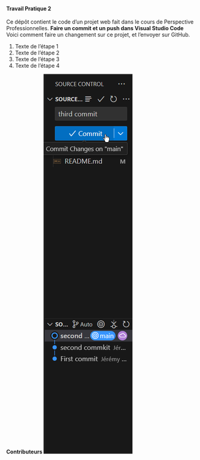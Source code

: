 #### Travail Pratique 2
Ce dépôt contient le code d’un projet web fait dans le cours de Perspective Professionnelles.
**Faire un commit et un push dans Visual Studio Code**
Voici comment faire un changement sur ce projet, et l’envoyer sur GitHub.
1. Texte de l’étape 1
2. Texte de l’étape 2
3. Texte de l’étape 3
4. Texte de l’étape 4
 
 **Contributeurs**
 ![Example of Commit](img/screenshot1.png)